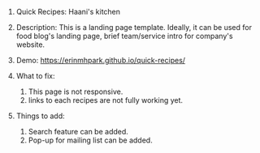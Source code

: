 1. Quick Recipes: Haani's kitchen


2. Description: 
This is a landing page template. 
Ideally, it can be used for food blog's landing page, brief team/service intro for company's website. 


3. Demo: 
https://erinmhpark.github.io/quick-recipes/


4. What to fix: 
    1) This page is not responsive. 
    2) links to each recipes are not fully working yet.


5. Things to add: 
    1) Search feature can be added. 
    2) Pop-up for mailing list can be added. 